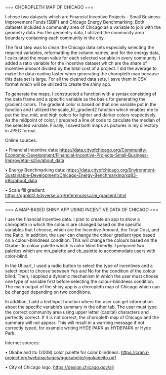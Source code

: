 === CHOROPLETH MAP OF CHICAGO ===

I chose two datasets which are Financial Incentive Projects - Small Business Improvement Funds (SBIF) and Chicago Energy Benchmarking. Both datasets included a community area of Chicago as a variable to join with the geometry data. For the geometry data, I utilized the community area boundary containing each community in the city.

The first step was to clean the Chicago data sets especially selecting the required variables, reformatting the column names, and for the energy data, I calculated the mean value for each selected variable in every community. I added a ratio variable for the incentive dataset which are the share of incentive amount divided by the total cost of a project. I did the average to make the data reading faster when generating the choropleth map because this data set is large. For all the cleaned data sets, I save them in CSV format which will be utilized to create the shiny app.

To generate the maps, I constructed a function with a syntax consisting of the data frame and a specific variable as the basis for generating the gradient colors. The gradient color is based on that one variable put in the function and I utilized the scale_fill_gradient2 function which enables me to put the low, mid, and high colors for lighter and darker colors respectively. As the midpoint of color, I prepared a line of code to calculate the median of the selected variable. Finally, I saved both maps as pictures in my directory in JPEG format.

Online sources:

•	Financial Incentive data: https://data.cityofchicago.org/Community-Economic-Development/Financial-Incentive-Projects-Small-Business-Improv/etqr-sz5x/about_data

•	Energy Benchmarking data: https://data.cityofchicago.org/Environment-Sustainable-Development/Chicago-Energy-Benchmarking/xq83-jr8c/about_data

•	Scale fill gradient: https://ggplot2.tidyverse.org/reference/scale_gradient.html

-----------------------------------------------------------------------------------------------------------------------

=== A MAP-BASED SHINY APP USING INCENTIVE DATA OF CHICAGO ===

I use the financial incentive data. I plan to create an app to show a choropleth in which the colours are changed based on the specific variables that I choose, which are the Incentive Amount, the Total Cost, and the Ratio. In addition, the user can change the colour gradient type based on a colour-blindness condition. This will change the colours based on the Okabe-Ito colour palette which is color blind friendly. I prepared two palettes which are mn_palette and cb_palette to accommodate users with color-blind.

In the UI part, I used a radio button to select the type of incentives and a select input to choose between Yes and No for the condition of the colour blind. Then, I applied a dynamic mechanism in which the user must choose one type of variable first before selecting the colour-blindness condition. The main output of the shiny app is a choropleth map of Chicago which can be changed depending on two conditions.

In addition, I add a textInput function where the user can get information about the specific variable’s summary in the other tab. The user must type the correct community area using upper letter (capital) characters and perfectly correct. If it is not correct, the choropleth map of Chicago and the summary will not appear. This will result in a warning message if not correctly typed, for example writing HYDE PARK as HYDEPARK or Hyde Park.

Internet sources:

•	Okabe and Ito (2008) color palette for color blindness: https://cran.r-project.org/web/packages/ggokabeito/ggokabeito.pdf

•	City of Chicago logo: https://design.chicago.gov/all
